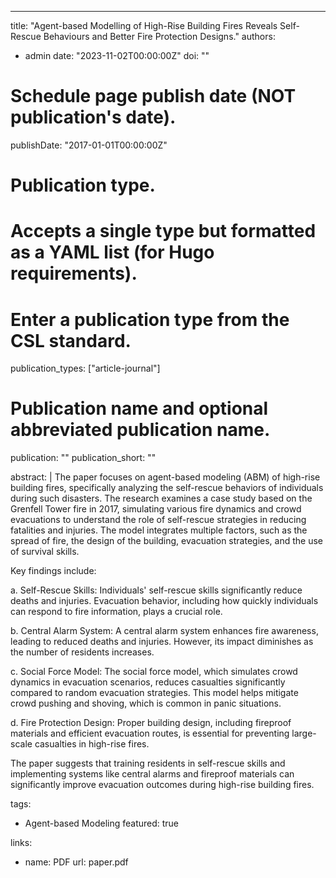 ---
title: "Agent-based Modelling of High-Rise Building Fires Reveals Self-Rescue Behaviours and Better Fire Protection Designs."
authors:
- admin
date: "2023-11-02T00:00:00Z"
doi: ""

# Schedule page publish date (NOT publication's date).
publishDate: "2017-01-01T00:00:00Z"

# Publication type.
# Accepts a single type but formatted as a YAML list (for Hugo requirements).
# Enter a publication type from the CSL standard.
publication_types: ["article-journal"]

# Publication name and optional abbreviated publication name.
publication: ""
publication_short: ""

abstract: |
  The paper focuses on agent-based modeling (ABM) of high-rise building fires, specifically analyzing the self-rescue behaviors of individuals during such disasters. The research examines a case study based on the Grenfell Tower fire in 2017, simulating various fire dynamics and crowd evacuations to understand the role of self-rescue strategies in reducing fatalities and injuries. The model integrates multiple factors, such as the spread of fire, the design of the building, evacuation strategies, and the use of survival skills.

  Key findings include:

  a. Self-Rescue Skills: Individuals' self-rescue skills significantly reduce deaths and injuries. Evacuation behavior, including how quickly individuals can respond to fire information, plays a crucial role.

  b. Central Alarm System: A central alarm system enhances fire awareness, leading to reduced deaths and injuries. However, its impact diminishes as the number of residents increases.

  c. Social Force Model: The social force model, which simulates crowd dynamics in evacuation scenarios, reduces casualties significantly compared to random evacuation strategies. This model helps mitigate crowd pushing and shoving, which is common in panic situations.

  d. Fire Protection Design: Proper building design, including fireproof materials and efficient evacuation routes, is essential for preventing large-scale casualties in high-rise fires.

  The paper suggests that training residents in self-rescue skills and implementing systems like central alarms and fireproof materials can significantly improve evacuation outcomes during high-rise building fires.

tags:
  - Agent-based Modeling
featured: true

links:
- name: PDF
  url: paper.pdf

